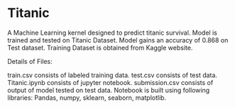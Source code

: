 # Titanic

A Machine Learning kernel designed to predict titanic survival. Model is trained and tested on Titanic Dataset. Model gains an accuracy of  0.868 on Test dataset. Training Dataset is obtained from Kaggle website.

Details of Files:

train.csv consists of labeled training data.
test.csv consists of test data.
Titanic.ipynb consists of jupyter notebook.
submission.csv consists of output of model tested on test data.
Notebook is built using following libraries: Pandas, numpy, sklearn, seaborn, matplotlib.
